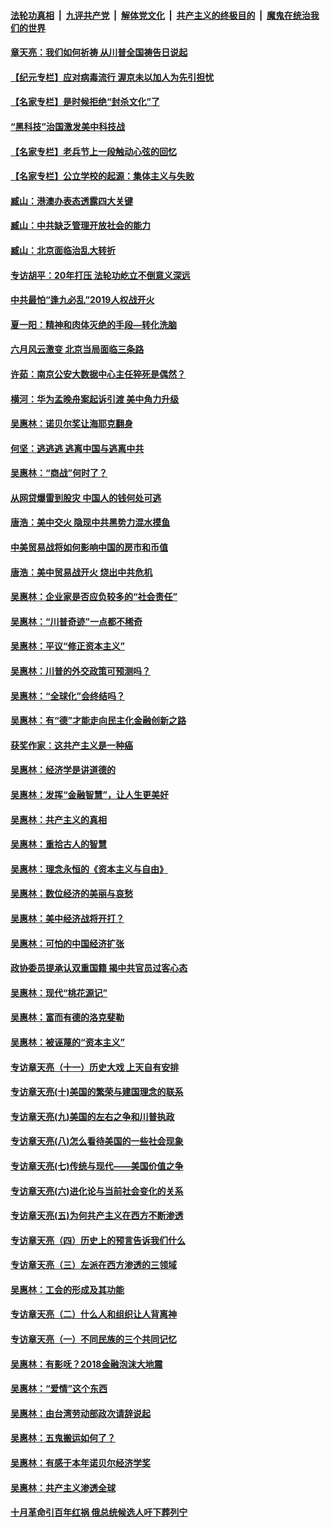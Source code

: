 ####  [法轮功真相](../../../../basic/blob/master/README.md?t=06301831) &nbsp;|&nbsp; [九评共产党](../../../../9ping.md/blob/master/README.md?t=06301831) &nbsp;|&nbsp; [解体党文化](../../../../jtdwh.md/blob/master/README.md?t=06301831)  &nbsp;|&nbsp; [共产主义的终极目的](../../../../gczydzjmd.md/blob/master/README.md?t=06301831) &nbsp;|&nbsp; [魔鬼在统治我们的世界](../../../../mgztzwmdsj.md/blob/master/README.md?t=06301831) 

#### [章天亮：我们如何祈祷 从川普全国祷告日说起](../pages/nsc423/n11944627.md?t=06301831) 

#### [【纪元专栏】应对病毒流行 渥京未以加人为先引担忧](../pages/nsc423/n11875714.md?t=06301831) 

#### [【名家专栏】是时候拒绝“封杀文化”了](../pages/nsc423/n11814093.md?t=06301831) 

#### [“黑科技”治国激发美中科技战](../pages/nsc423/n11638056.md?t=06301831) 

#### [【名家专栏】老兵节上一段触动心弦的回忆](../pages/nsc423/n11646016.md?t=06301831) 

#### [【名家专栏】公立学校的起源：集体主义与失败](../pages/nsc423/n11601833.md?t=06301831) 

#### [臧山：港澳办表态透露四大关键](../pages/nsc423/n11421628.md?t=06301831) 

#### [臧山：中共缺乏管理开放社会的能力](../pages/nsc423/n11407457.md?t=06301831) 

#### [臧山：北京面临治乱大转折](../pages/nsc423/n11406895.md?t=06301831) 

#### [专访胡平：20年打压 法轮功屹立不倒意义深远](../pages/nsc423/n11398800.md?t=06301831) 

#### [中共最怕“逢九必乱”2019人权战开火](../pages/nsc423/n11385248.md?t=06301831) 

#### [夏一阳：精神和肉体灭绝的手段—转化洗脑](../pages/nsc423/n11368250.md?t=06301831) 

#### [六月风云激变 北京当局面临三条路](../pages/nsc423/n11313668.md?t=06301831) 

#### [许茹：南京公安大数据中心主任猝死是偶然？](../pages/nsc423/n11064744.md?t=06301831) 

#### [横河：华为孟晚舟案起诉引渡 美中角力升级](../pages/nsc423/n11027230.md?t=06301831) 

#### [吴惠林：诺贝尔奖让海耶克翻身](../pages/nsc423/n10890049.md?t=06301831) 

#### [何坚：逃逃逃 逃离中国与逃离中共](../pages/nsc423/n10592891.md?t=06301831) 

#### [吴惠林：“商战”何时了？](../pages/nsc423/n10573558.md?t=06301831) 

#### [从网贷爆雷到股灾 中国人的钱何处可逃](../pages/nsc423/n10572800.md?t=06301831) 

#### [唐浩：美中交火 隐现中共黑势力混水摸鱼](../pages/nsc423/n10544040.md?t=06301831) 

#### [中美贸易战将如何影响中国的房市和币值](../pages/nsc423/n10543697.md?t=06301831) 

#### [唐浩：美中贸易战开火 烧出中共危机](../pages/nsc423/n10540126.md?t=06301831) 

#### [吴惠林：企业家是否应负较多的“社会责任”](../pages/nsc423/n10535022.md?t=06301831) 

#### [吴惠林：“川普奇迹”一点都不稀奇](../pages/nsc423/n10512808.md?t=06301831) 

#### [吴惠林：平议“修正资本主义”](../pages/nsc423/n10495724.md?t=06301831) 

#### [吴惠林：川普的外交政策可预测吗？](../pages/nsc423/n10462387.md?t=06301831) 

#### [吴惠林：“全球化”会终结吗？](../pages/nsc423/n10452838.md?t=06301831) 

#### [吴惠林：有“德”才能走向民主化金融创新之路](../pages/nsc423/n10432292.md?t=06301831) 

#### [获奖作家：这共产主义是一种癌](../pages/nsc423/n10431541.md?t=06301831) 

#### [吴惠林：经济学是讲道德的](../pages/nsc423/n10398014.md?t=06301831) 

#### [吴惠林：发挥“金融智慧”，让人生更美好](../pages/nsc423/n10375019.md?t=06301831) 

#### [吴惠林：共产主义的真相](../pages/nsc423/n10351394.md?t=06301831) 

#### [吴惠林：重拾古人的智慧](../pages/nsc423/n10337691.md?t=06301831) 

#### [吴惠林：理念永恒的《资本主义与自由》](../pages/nsc423/n10316274.md?t=06301831) 

#### [吴惠林：数位经济的美丽与哀愁](../pages/nsc423/n10292946.md?t=06301831) 

#### [吴惠林：美中经济战将开打？](../pages/nsc423/n10258825.md?t=06301831) 

#### [吴惠林：可怕的中国经济扩张](../pages/nsc423/n10219147.md?t=06301831) 

#### [政协委员提承认双重国籍 揭中共官员过客心态](../pages/nsc423/n10208809.md?t=06301831) 

#### [吴惠林：现代“桃花源记”](../pages/nsc423/n10185234.md?t=06301831) 

#### [吴惠林：富而有德的洛克斐勒](../pages/nsc423/n10142264.md?t=06301831) 

#### [吴惠林：被诬蔑的“资本主义”](../pages/nsc423/n10124816.md?t=06301831) 

#### [专访章天亮（十一）历史大戏 上天自有安排](../pages/nsc423/n10094905.md?t=06301831) 

#### [专访章天亮(十)美国的繁荣与建国理念的联系](../pages/nsc423/n10094899.md?t=06301831) 

#### [专访章天亮(九)美国的左右之争和川普执政](../pages/nsc423/n10094889.md?t=06301831) 

#### [专访章天亮(八)怎么看待美国的一些社会现象](../pages/nsc423/n10094857.md?t=06301831) 

#### [专访章天亮(七)传统与现代——美国价值之争](../pages/nsc423/n10093140.md?t=06301831) 

#### [专访章天亮(六)进化论与当前社会变化的关系](../pages/nsc423/n10092036.md?t=06301831) 

#### [专访章天亮(五)为何共产主义在西方不断渗透](../pages/nsc423/n10083620.md?t=06301831) 

#### [专访章天亮（四）历史上的预言告诉我们什么](../pages/nsc423/n10083606.md?t=06301831) 

#### [专访章天亮（三）左派在西方渗透的三领域](../pages/nsc423/n10081115.md?t=06301831) 

#### [吴惠林：工会的形成及其功能](../pages/nsc423/n10080633.md?t=06301831) 

#### [专访章天亮（二）什么人和组织让人背离神](../pages/nsc423/n10076637.md?t=06301831) 

#### [专访章天亮（一）不同民族的三个共同记忆](../pages/nsc423/n10074188.md?t=06301831) 

#### [吴惠林：有影呒？2018金融泡沫大地震](../pages/nsc423/n10040534.md?t=06301831) 

#### [吴惠林：“爱情”这个东西](../pages/nsc423/n10019423.md?t=06301831) 

#### [吴惠林：由台湾劳动部政次请辞说起](../pages/nsc423/n9979679.md?t=06301831) 

#### [吴惠林：五鬼搬运如何了？](../pages/nsc423/n9925338.md?t=06301831) 

#### [吴惠林：有感于本年诺贝尔经济学奖](../pages/nsc423/n9871883.md?t=06301831) 

#### [吴惠林：共产主义渗透全球](../pages/nsc423/n9812748.md?t=06301831) 

#### [十月革命引百年红祸 俄总统候选人吁下葬列宁](../pages/nsc423/n9810182.md?t=06301831) 

